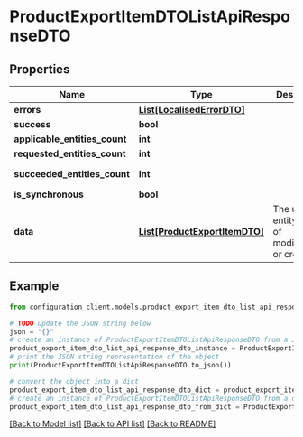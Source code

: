 # ProductExportItemDTOListApiResponseDTO


## Properties

Name | Type | Description | Notes
------------ | ------------- | ------------- | -------------
**errors** | [**List[LocalisedErrorDTO]**](LocalisedErrorDTO.md) |  | [optional] 
**success** | **bool** |  | [optional] 
**applicable_entities_count** | **int** |  | [optional] 
**requested_entities_count** | **int** |  | [optional] 
**succeeded_entities_count** | **int** |  | [optional] [readonly] 
**is_synchronous** | **bool** |  | [optional] 
**data** | [**List[ProductExportItemDTO]**](ProductExportItemDTO.md) | The updated entity in case of modifications or creation | [optional] 

## Example

```python
from configuration_client.models.product_export_item_dto_list_api_response_dto import ProductExportItemDTOListApiResponseDTO

# TODO update the JSON string below
json = "{}"
# create an instance of ProductExportItemDTOListApiResponseDTO from a JSON string
product_export_item_dto_list_api_response_dto_instance = ProductExportItemDTOListApiResponseDTO.from_json(json)
# print the JSON string representation of the object
print(ProductExportItemDTOListApiResponseDTO.to_json())

# convert the object into a dict
product_export_item_dto_list_api_response_dto_dict = product_export_item_dto_list_api_response_dto_instance.to_dict()
# create an instance of ProductExportItemDTOListApiResponseDTO from a dict
product_export_item_dto_list_api_response_dto_from_dict = ProductExportItemDTOListApiResponseDTO.from_dict(product_export_item_dto_list_api_response_dto_dict)
```
[[Back to Model list]](../README.md#documentation-for-models) [[Back to API list]](../README.md#documentation-for-api-endpoints) [[Back to README]](../README.md)


